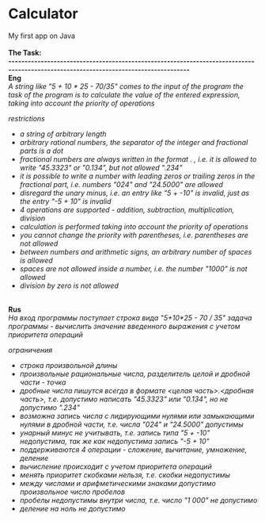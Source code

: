 # Calculator
<head>
  My first app on Java
  <br />
<head>
<body>
  <br />
  <b>The Task:</b>
  <br />
  <b>------------------------------------------------------------------------------------------------------------------------------------</b>
  <br />
  <b>Eng</b>
  <br />
  <i> A string like "5 + 10 * 25 - 70/35" comes to the input of the program
the task of the program is to calculate the value of the entered expression, taking into account the priority of operations


restrictions
 - a string of arbitrary length
 - arbitrary rational numbers, the separator of the integer and fractional parts is a dot
 - fractional numbers are always written in the format <integer part>. <fractional part>, i.e. it is allowed to write "45.3323" or "0.134", but not allowed ".234"
 - it is possible to write a number with leading zeros or trailing zeros in the fractional part, i.e. numbers "024" and "24.5000" are allowed
 - disregard the unary minus, i.e. an entry like "5 + -10" is invalid, just as the entry "-5 + 10" is invalid
 - 4 operations are supported - addition, subtraction, multiplication, division
 - calculation is performed taking into account the priority of operations
 - you cannot change the priority with parentheses, i.e. parentheses are not allowed
 - between numbers and arithmetic signs, an arbitrary number of spaces is allowed
 - spaces are not allowed inside a number, i.e. the number "1000" is not allowed
 - division by zero is not allowed
 </i>
  <br />
  <b>Rus</b>
  <br />
  <i>
На вход программы поступает строка вида "5+10*25 - 70 / 35"
задача программы - вычислить значение введенного выражения с учетом приоритета операций


ограничения
 - строка произвольной длины
 - произвольные рациональные числа, разделитель целой и дробной части - точка
 - дробные числа пишутся всегда в формате <целая часть>.<дробная часть>, т.е. допустимо написать "45.3323" или "0.134", но не допустимо ".234"
 - возможна запись числа с лидирующими нулями или замыкающими нулями в дробной части, т.е. числа "024" и "24.5000" допустимы
 - унарный минус не учитывать, т.е. запись типа "5 + -10" недопустима, так же как недопустима запись "-5 + 10"
 - поддерживаются 4 операции - сложение, вычитание, умножение, деление
 - вычисление происходит с учетом приоритета операций
 - менять приоритет скобками нельзя, т.е. скобки недопустимы
 - между числами и арифметическими знаками допустимо произвольное число пробелов
 - пробелы недопустимы внутри числа, т.е. число "1 000" не допустимо
 - деление на ноль не допустимо
 </i>
</body>
